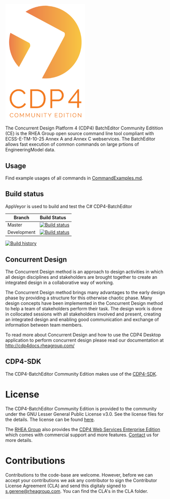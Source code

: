 <img src="https://github.com/RHEAGROUP/CDP4-IME-Community-Edition/raw/master/CDP-Community-Edition.png" width="250">

The Concurrent Design Platform 4 (CDP4) BatchEditor Community Editition (CE) is the RHEA Group open source command line tool compliant with ECSS-E-TM-10-25 Annex A and Annex C webservices. The BatchEditor allows fast execution of common commands on large prtions of EngineeringModel data.

## Usage

Find example usages of all commands in [CommandExamples.md](CommandExamples.md).

## Build status

AppVeyor is used to build and test the C# CDP4-BatchEditor

Branch | Build Status
------- | :------------
Master |  [![Build status](https://ci.appveyor.com/api/projects/status/1iv7brk6t7k3aeop/branch/master?svg=true)](https://ci.appveyor.com/project/rheagroup/cdp4-batcheditor-community-edition/branch/master)
Development |  [![Build status](https://ci.appveyor.com/api/projects/status/1iv7brk6t7k3aeop/branch/development?svg=true)](https://ci.appveyor.com/project/rheagroup/cdp4-batcheditor-community-edition/branch/development)

[![Build history](https://buildstats.info/appveyor/chart/rheagroup/cdp4-batcheditor-community-edition)](https://ci.appveyor.com/project/rheagroup/cdp4-batcheditor-community-edition)

## Concurrent Design

The Concurrent Design method is an approach to design activities in which all design disciplines and stakeholders are brought together to create an integrated design in a collaborative way of working.

The Concurrent Design method brings many advantages to the early design phase by providing a structure for this otherwise chaotic phase. Many design concepts have been implemented in the Concurrent Design method to help a team of stakeholders perform their task. The design work is done in collocated sessions with all stakeholders involved and present, creating an integrated design and enabling good communication and exchange of information between team members.

To read more about Concurrent Design and how to use the CDP4 Desktop application to perform concurrent design please read our documentation at http://cdp4docs.rheagroup.com/

## CDP4-SDK

The CDP4-BatchEditor Community Edition makes use of the [CDP4-SDK](http://sdk.cdp4.org/).

# License

The CDP4-BatchEditor Community Edition is provided to the community under the GNU Lesser General Public License v3.0. See the license files for the details. The license can be found [here](LICENSE).

The [RHEA Group](https://www.rheagroup.com) also provides the [CDP4 Web Services Enterprise Edition](https://github.com/RHEAGROUP/CDP4-WebServices-Community-Edition/wiki/CDP4-Web-Services-Enterprise-Edition) which comes with commercial support and more features. [Contact](https://www.rheagroup.com/contact) us for more details.

# Contributions

Contributions to the code-base are welcome. However, before we can accept your contributions we ask any contributor to sign the Contributor License Agreement (CLA) and send this digitaly signed to s.gerene@rheagroup.com. You can find the CLA's in the CLA folder.